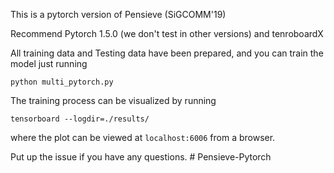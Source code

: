 This is a pytorch version of Pensieve (SiGCOMM'19)

Recommend Pytorch 1.5.0 (we don't test in other versions) and tenroboardX

All training data and Testing data have been prepared, and you can train the model just running
```
python multi_pytorch.py
```

The training process can be visualized by running
```
tensorboard --logdir=./results/
```
where the plot can be viewed at `localhost:6006` from a browser. 

Put up the issue if you have any questions.
#   P e n s i e v e - P y t o r c h  
 